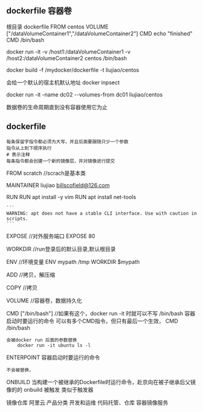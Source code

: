 
## dockerfile 容器卷
根目录 dockerfile
FROM centos
VOLUME ["/dataVolumeContainer1","/dataVolumeContainer2"]
CMD echo "finished"
CMD /bin/bash


docker run -it -v /host1:/dataVolumeContainer1 -v /host2:/dataVolumeContainer2 centos /bin/bash

docker build -f /mydocker/dockerfile -t liujiao/centos

会给一个默认的宿主机默认地址 docker inpsect


docker run -it -name dc02 --volumes-from dc01 liujiao/centos

数据卷的生命周期直到没有容器使用它为止

## dockerfile

```
每条保留字指令都必须为大写，并且后面要跟随只少一个参数
指令从上到下顺序执行
# 表示注释
每条指令都会创建一个新的镜像层，并对镜像进行提交
```


FROM scratch //scrach是基本类

MAINTAINER liujiao billscofield@126.com

RUN
    RUN apt install -y vim
    RUN apt install net-tools

    ```
    WARNING: apt does not have a stable CLI interface. Use with caution in scripts.
    ```


EXPOSE  //对外服务端口
    EXPOSE 80

WORKDIR //run登录后的默认目录,默认根目录

ENV //环境变量
    ENV mypath /tmp
    WORKDIR $mypath

ADD //拷贝，解压缩

COPY    //拷贝

VOLUME  //容器卷，数据持久化

CMD ["/bin/bash"]   //如果有这个，docker run -it 时就可以不写 /bin/bash
    容器启动时要运行的命令
    可以有多个CMD指令，但只有最后一个生效，
    CMD /bin/bash

    会被docker run 后面的参数替换
        docker run -it ubuntu ls -l

ENTERPOINT
    容器启动时要运行的命令
    
    不会被替换，
    

ONBUILD
    当构建一个被继承的Dockerfile时运行命令，赴京向在被子继承后父镜像的的 onbuild 被触发
    类似于触发器




镜像仓库
    阿里云
    产品分类
    开发和运维
    代码托管、仓库
    容器镜像服务
